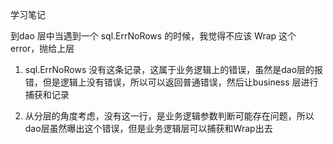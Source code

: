 学习笔记

到dao 层中当遇到一个 sql.ErrNoRows 的时候，我觉得不应该 Wrap 这个 error，抛给上层

1. sql.ErrNoRows 没有这条记录，这属于业务逻辑上的错误，虽然是dao层的报错，但是逻辑上没有错误，所以可以返回普通错误，然后让business 层进行捕获和记录

2. 从分层的角度考虑，没有这一行，是业务逻辑参数判断可能存在问题，所以dao层虽然曝出这个错误，但是业务逻辑层可以捕获和Wrap出去
